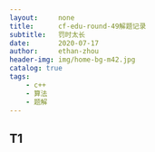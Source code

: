 ```yaml
---
layout:     none
title:      cf-edu-round-49解题记录
subtitle:   罚时太长
date:       2020-07-17
author:     ethan-zhou
header-img: img/home-bg-m42.jpg
catalog: true
tags:
    - c++
    - 算法
    - 题解
---
```

## T1

<!--more-->
<!--stackedit_data:
eyJoaXN0b3J5IjpbLTEwMDExMjU5NTYsLTIwMTQ1MjAwMjIsLT
IwMjcwMjIzNTEsMTI4NjA3OTQ4OV19
-->